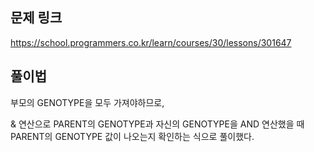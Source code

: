 ## 문제 링크

https://school.programmers.co.kr/learn/courses/30/lessons/301647

## 풀이법

부모의 GENOTYPE을 모두 가져야하므로,

& 연산으로 PARENT의 GENOTYPE과 자신의 GENOTYPE을 AND 연산했을 때 PARENT의 GENOTYPE 값이 나오는지 확인하는 식으로 풀이했다.



